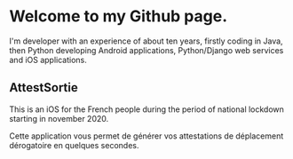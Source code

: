 # Welcome to my Github page.

I'm developer with an experience of about ten years, firstly coding in Java, then Python developing Android applications, Python/Django web services and iOS applications.

## AttestSortie

This is an iOS for the French people during the period of national lockdown starting in november 2020.

Cette application vous permet de générer vos attestations de déplacement dérogatoire en quelques secondes.
